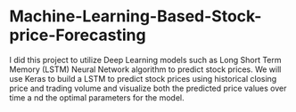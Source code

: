 # Machine-Learning-Based-Stock-price-Forecasting
I did this project to utilize Deep Learning models such as Long Short Term Memory (LSTM) Neural Network algorithm to predict stock prices. We will use Keras to build a LSTM to predict stock prices using historical closing price and trading volume and visualize both the predicted price values over time a nd the optimal parameters for the model.
